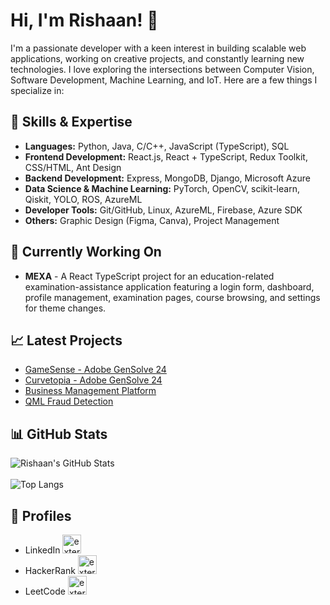 # Hi, I'm Rishaan! 👋

I'm a passionate developer with a keen interest in building scalable web applications, working on creative projects, and constantly learning new technologies. I love exploring the intersections between Computer Vision, Software Development, Machine Learning, and IoT. Here are a few things I specialize in:

## 🚀 Skills & Expertise
- **Languages:** Python, Java, C/C++, JavaScript (TypeScript), SQL
- **Frontend Development:** React.js, React + TypeScript, Redux Toolkit, CSS/HTML, Ant Design
- **Backend Development:** Express, MongoDB, Django, Microsoft Azure
- **Data Science & Machine Learning:** PyTorch, OpenCV, scikit-learn, Qiskit, YOLO, ROS, AzureML
- **Developer Tools:** Git/GitHub, Linux, AzureML, Firebase, Azure SDK
- **Others:** Graphic Design (Figma, Canva), Project Management

## 🌱 Currently Working On
- **MEXA** - A React TypeScript project for an education-related examination-assistance application featuring a login form, dashboard, profile management, examination pages, course browsing, and settings for theme changes.

## 📈 Latest Projects
- [GameSense - Adobe GenSolve 24](https://github.com/rishn/Adobe-GenSolve24-Finale)
- [Curvetopia - Adobe GenSolve 24](https://github.com/Harsh9316/Adobe_GenSolve_Curvetopia)
- [Business Management Platform](https://github.com/rishn/MERN-Project-Company)
- [QML Fraud Detection](https://github.com/rishn/QML-Fraud-Detection)

## 📊 GitHub Stats
![Rishaan's GitHub Stats](https://github-readme-stats.vercel.app/api?username=rishn&show_icons=true&hide_title=true&count_private=true&hide=issues,contribs,prs,stars&hide_border=true&theme=radical&hide_rank=true)</br></br>
![Top Langs](https://github-readme-stats.vercel.app/api/top-langs/?username=rishn&layout=donut&bg_color=141321&text_color=a9fef7&hide_border=true&title_color=ffffff)

## 💬 Profiles
- LinkedIn [<img width="30" height="30" src="https://img.icons8.com/?size=100&id=xuvGCOXi8Wyg&format=png&color=000000" alt="external-level-up-your-coding-skills-and-quickly-land-a-job-logo-shadow-tal-revivo"/>](https://www.linkedin.com/in/rishaanjacob)
- HackerRank [<img width="30" height="30" src="https://img.icons8.com/?size=100&id=OUPsEPLKIebZ&format=png&color=2ec866" alt="external-level-up-your-coding-skills-and-quickly-land-a-job-logo-shadow-tal-revivo"/>](https://www.hackerrank.com/rishaan)
- LeetCode [<img width="30" height="30" src="https://img.icons8.com/external-tal-revivo-shadow-tal-revivo/24/external-level-up-your-coding-skills-and-quickly-land-a-job-logo-shadow-tal-revivo.png" alt="external-level-up-your-coding-skills-and-quickly-land-a-job-logo-shadow-tal-revivo"/>](https://leetcode.com/u/rshaan)
